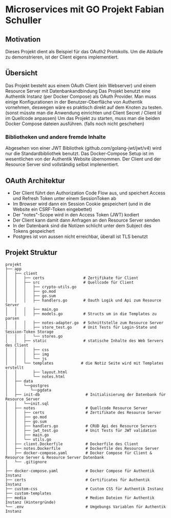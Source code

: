 # Microservices mit GO Projekt Fabian Schuller
## Motivation

Dieses Projekt dient als Beispiel für das OAuth2 Protokolls. Um die Abläufe zu demonstrieren, ist der Client eigens implementiert.

## Übersicht

Das Projekt besteht aus einem OAuth Client (ein Webserver) und einem Resource Server mit Datenbankandbindung
Das Projekt benutzt eine Authentik Instanz (per Docker Compose) als OAuth Provider. 
Man muss einige Konfigurationen in der Benutzer-Oberfläche von Authentik vornehmen, deswegen wäre es praktisch direkt
auf dem Knoten zu testen. (sonst müsste man die Anwendung einrichten und Client Secret / Client Id im Quellcode anpassen)
Um das Projekt zu starten, muss man die beiden Docker Compose dateien ausführen. (falls noch nicht geschehen)

### Bibliotheken und andere fremde Inhalte
Abgesehen von einer JWT Bibliothek (github.com/golang-jwt/jwt/v4) wird nur die Standardbibliothek benutzt. 
Das Docker-Compose Setup ist im wesentlichen von der Authentik Website übernommen.
Der Client und der Resource Server sind vollständig selbst implenentiert.

## OAuth Architektur

- Der Client führt den Authorization Code Flow aus, und speichert Access und Refresh Token unter einem SessionToken ab
- Im Browser wird dann ein Session Cookie gespeichert (und in die Website ein CSRF-Token eingebettet)
- Der "notes"-Scope wird in den Access Token (JWT) kodiert
- Der Client kann damit dann Anfragen an den Resource Server senden
- In der Datenbank sind die Notizen schlicht unter dem Subject des Tokens gespeichert
- Postgres ist von aussen nicht erreichbar, überall ist TLS benutzt 

## Projekt Struktur

```plaintext
projekt
├── app
│   ├── client
│   │   ├── certs                 # Zertifikate für Client
│   │   ├── src                   # Quellcode für Client
│   │   │   ├── crypto-utils.go
│   │   │   ├── go.mod
│   │   │   ├── go.sum
│   │   │   ├── handlers.go       # Oauth Logik und Api zum Resource Server
│   │   │   ├── main.go
│   │   │   ├── models.go         # Structs um in die Templates zu parsen
│   │   │   ├── notes-adapter.go  # Schnittstelle zum Resource Server
│   │   │   ├── store_test.go     # Unit Tests für Login-State und Session-Token Storage
│   │   │   └── stores.go
│   │   ├── static                # statische Inhalte des Web Servers des Client 
│   │   │   ├── css
│   │   │   ├── img
│   │   │   └── js
│   │   └── templates            # die Notiz Seite wird mit Templates erstellt
│   │       ├── layout.html
│   │       └── notes.html
│   ├── data
│   │   └──postgres
│   │      └──pgdata
│   ├── init-db                    # Initialisierung der Datenbank für Resource Server
│   │   └──init.sql
│   ├── notes                      # Quellcode Resource Server
│   │   ├── certs                  # Zertifikate des Resource Server
│   │   ├── go.mod
│   │   ├── go.sum
│   │   ├── handlers.go            # CRUD Api des Resource Servers
│   │   ├── jwt_test.go            # Unit Tests für JWT validation
│   │   ├── main.go
│   │   └── utils.go
│   ├── client.Dockerfile          # Dockerfile des Client 
│   ├── notes.Dockerfile           # Dockerfile des Resource Server
│   ├── docker-compose.yaml        # Docker Compose für Client & Resource Server & Resource Server Datenbank
│   └── .gitignore 
│
├── docker-compose.yaml            # Docker Compose für Authentik Instanz
├── certs                          # Certificates für Authentik Instanz
├── custom-css                     # Custom CSS für Authentik Instanz
├── custom-templates               
├── media                          # Medien Dateien für Authentik Instanz (Hintergründe)
└── .env                           # Umgebungs Variablen für Authentik Instanz
```
